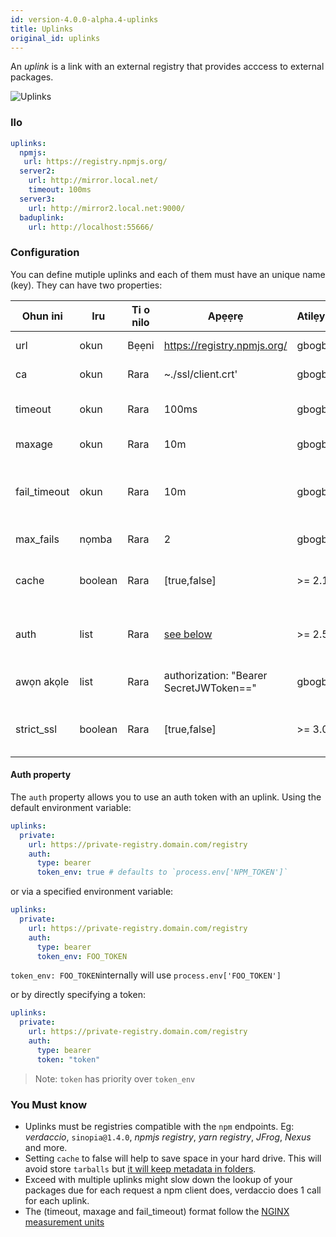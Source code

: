 ```yaml
---
id: version-4.0.0-alpha.4-uplinks
title: Uplinks
original_id: uplinks
---
```


An *uplink* is a link with an external registry that provides acccess to external packages.

![Uplinks](https://user-images.githubusercontent.com/558752/52976233-fb0e3980-33c8-11e9-8eea-5415e6018144.png)

### Ilo

```yaml
uplinks:
  npmjs:
   url: https://registry.npmjs.org/
  server2:
    url: http://mirror.local.net/
    timeout: 100ms
  server3:
    url: http://mirror2.local.net:9000/
  baduplink:
    url: http://localhost:55666/
```

### Configuration

You can define mutiple uplinks and each of them must have an unique name (key). They can have two properties:

| Ohun ini     | Iru     | Ti o nilo | Apẹẹrẹ                                  | Atilẹyin | Apejuwe                                                                                                                    | Atilẹwa    |
| ------------ | ------- | --------- | --------------------------------------- | -------- | -------------------------------------------------------------------------------------------------------------------------- | ---------- |
| url          | okun    | Bẹẹni     | https://registry.npmjs.org/             | gbogbo   | The registry url                                                                                                           | npmjs      |
| ca           | okun    | Rara      | ~./ssl/client.crt'                      | gbogbo   | SSL path certificate                                                                                                       | No default |
| timeout      | okun    | Rara      | 100ms                                   | gbogbo   | set new timeout for the request                                                                                            | 30s        |
| maxage       | okun    | Rara      | 10m                                     | gbogbo   | limit maximun failure request                                                                                              | 2m         |
| fail_timeout | okun    | Rara      | 10m                                     | gbogbo   | defines max time when a request becomes a failure                                                                          | 5m         |
| max_fails    | nọmba   | Rara      | 2                                       | gbogbo   | limit maximun failure request                                                                                              | 2          |
| cache        | boolean | Rara      | [true,false]                            | >= 2.1   | cache all remote tarballs in storage                                                                                       | true       |
| auth         | list    | Rara      | [see below](uplinks.md#auth-property)   | >= 2.5   | assigns the header 'Authorization' [more info](http://blog.npmjs.org/post/118393368555/deploying-with-npm-private-modules) | disabled   |
| awọn akọle   | list    | Rara      | authorization: "Bearer SecretJWToken==" | gbogbo   | list of custom headers for the uplink                                                                                      | disabled   |
| strict_ssl   | boolean | Rara      | [true,false]                            | >= 3.0   | If true, requires SSL certificates be valid.                                                                               | true       |

#### Auth property

The `auth` property allows you to use an auth token with an uplink. Using the default environment variable:

```yaml
uplinks:
  private:
    url: https://private-registry.domain.com/registry
    auth:
      type: bearer
      token_env: true # defaults to `process.env['NPM_TOKEN']`
```

or via a specified environment variable:

```yaml
uplinks:
  private:
    url: https://private-registry.domain.com/registry
    auth:
      type: bearer
      token_env: FOO_TOKEN
```

`token_env: FOO_TOKEN`internally will use `process.env['FOO_TOKEN']`

or by directly specifying a token:

```yaml
uplinks:
  private:
    url: https://private-registry.domain.com/registry
    auth:
      type: bearer
      token: "token"
```

> Note: `token` has priority over `token_env`

### You Must know

* Uplinks must be registries compatible with the `npm` endpoints. Eg: *verdaccio*, `sinopia@1.4.0`, *npmjs registry*, *yarn registry*, *JFrog*, *Nexus* and more.
* Setting `cache` to false will help to save space in your hard drive. This will avoid store `tarballs` but [it will keep metadata in folders](https://github.com/verdaccio/verdaccio/issues/391).
* Exceed with multiple uplinks might slow down the lookup of your packages due for each request a npm client does, verdaccio does 1 call for each uplink.
* The (timeout, maxage and fail_timeout) format follow the [NGINX measurement units](http://nginx.org/en/docs/syntax.html)